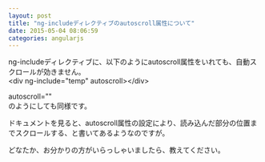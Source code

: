 ```yaml
---
layout: post
title: "ng-includeディレクティブのautoscroll属性について"
date: 2015-05-04 08:06:59
categories: angularjs
---
```

<p>ng-includeディレクティブに、以下のようにautoscroll属性をいれても、自動スクロールが効きません。<br>
&lt;div ng-include="temp" autoscroll&gt;&lt;/div&gt;</p>

<p>autoscroll=""<br>
のようにしても同様です。</p>

<p>ドキュメントを見ると、autoscroll属性の設定により、読み込んだ部分の位置までスクロールする、と書いてあるようなのですが。</p>

<p>どなたか、お分かりの方がいらっしゃいましたら、教えてください。</p>
